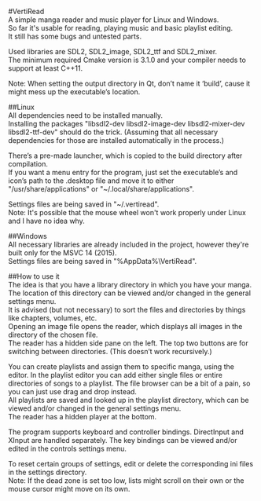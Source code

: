 #VertiRead  
A simple manga reader and music player for Linux and Windows.  
So far it's usable for reading, playing music and basic playlist editing.  
It still has some bugs and untested parts.  
  
Used libraries are SDL2, SDL2_image, SDL2_ttf and SDL2_mixer.  
The minimum required Cmake version is 3.1.0 and your compiler needs to support at least C++11.  
  
Note: When setting the output directory in Qt, don’t name it ‘build’, cause it might mess up the executable’s location.  
  
##Linux  
All dependencies need to be installed manually.  
Installing the packages "libsdl2-dev libsdl2-image-dev libsdl2-mixer-dev libsdl2-ttf-dev" should do the trick. (Assuming that all necessary dependencies for those are installed automatically in the process.)  
  
There’s a pre-made launcher, which is copied to the build directory after compilation.  
If you want a menu entry for the program, just set the executable’s and icon’s path to the .desktop file and move it to either "/usr/share/applications" or "~/.local/share/applications".  
  
Settings files are being saved in "~/.vertiread".  
Note: It's possible that the mouse wheel won't work properly under Linux and I have no idea why.  
  
##Windows  
All necessary libraries are already included in the project, however they're built only for the MSVC 14 (2015).  
Settings files are being saved in "%AppData%\VertiRead".  

##How to use it  
The idea is that you have a library directory in which you have your manga. The location of this directory can be viewed and/or changed in the general settings menu.  
It is advised (but not necessary) to sort the files and directories by things like chapters, volumes, etc.  
Opening an image file opens the reader, which displays all images in the directory of the chosen file.  
The reader has a hidden side pane on the left. The top two buttons are for switching between directories. (This doesn’t work recursively.)  
  
You can create playlists and assign them to specific manga, using the editor. In the playlist editor you can add either single files or entire directories of songs to a playlist. The file browser can be a bit of a pain, so you can just use drag and drop instead.  
All playlists are saved and looked up in the playlist directory, which can be viewed and/or changed in the general settings menu.  
The reader has a hidden player at the bottom.  
  
The program supports keyboard and controller bindings. DirectInput and XInput are handled separately. The key bindings can be viewed and/or edited in the controls settings menu.  
  
To reset certain groups of settings, edit or delete the corresponding ini files in the settings directory.  
Note: If the dead zone is set too low, lists might scroll on their own or the mouse cursor might move on its own.    
